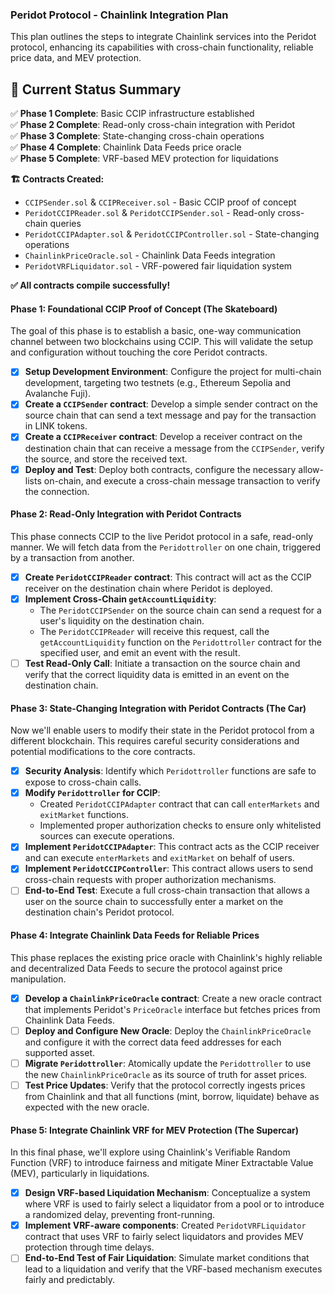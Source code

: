 ### Peridot Protocol - Chainlink Integration Plan

This plan outlines the steps to integrate Chainlink services into the Peridot protocol, enhancing its capabilities with cross-chain functionality, reliable price data, and MEV protection.

## 🎯 **Current Status Summary**

✅ **Phase 1 Complete**: Basic CCIP infrastructure established  
✅ **Phase 2 Complete**: Read-only cross-chain integration with Peridot  
✅ **Phase 3 Complete**: State-changing cross-chain operations  
✅ **Phase 4 Complete**: Chainlink Data Feeds price oracle  
✅ **Phase 5 Complete**: VRF-based MEV protection for liquidations

**🏗️ Contracts Created:**

- `CCIPSender.sol` & `CCIPReceiver.sol` - Basic CCIP proof of concept
- `PeridotCCIPReader.sol` & `PeridotCCIPSender.sol` - Read-only cross-chain queries
- `PeridotCCIPAdapter.sol` & `PeridotCCIPController.sol` - State-changing operations
- `ChainlinkPriceOracle.sol` - Chainlink Data Feeds integration
- `PeridotVRFLiquidator.sol` - VRF-powered fair liquidation system

**✅ All contracts compile successfully!**

#### Phase 1: Foundational CCIP Proof of Concept (The Skateboard)

The goal of this phase is to establish a basic, one-way communication channel between two blockchains using CCIP. This will validate the setup and configuration without touching the core Peridot contracts.

- [x] **Setup Development Environment**: Configure the project for multi-chain development, targeting two testnets (e.g., Ethereum Sepolia and Avalanche Fuji).
- [x] **Create a `CCIPSender` contract**: Develop a simple sender contract on the source chain that can send a text message and pay for the transaction in LINK tokens.
- [x] **Create a `CCIPReceiver` contract**: Develop a receiver contract on the destination chain that can receive a message from the `CCIPSender`, verify the source, and store the received text.
- [x] **Deploy and Test**: Deploy both contracts, configure the necessary allow-lists on-chain, and execute a cross-chain message transaction to verify the connection.

#### Phase 2: Read-Only Integration with Peridot Contracts

This phase connects CCIP to the live Peridot protocol in a safe, read-only manner. We will fetch data from the `Peridottroller` on one chain, triggered by a transaction from another.

- [x] **Create `PeridotCCIPReader` contract**: This contract will act as the CCIP receiver on the destination chain where Peridot is deployed.
- [x] **Implement Cross-Chain `getAccountLiquidity`**:
  - The `PeridotCCIPSender` on the source chain can send a request for a user's liquidity on the destination chain.
  - The `PeridotCCIPReader` will receive this request, call the `getAccountLiquidity` function on the `Peridottroller` contract for the specified user, and emit an event with the result.
- [ ] **Test Read-Only Call**: Initiate a transaction on the source chain and verify that the correct liquidity data is emitted in an event on the destination chain.

#### Phase 3: State-Changing Integration with Peridot Contracts (The Car)

Now we'll enable users to modify their state in the Peridot protocol from a different blockchain. This requires careful security considerations and potential modifications to the core contracts.

- [x] **Security Analysis**: Identify which `Peridottroller` functions are safe to expose to cross-chain calls.
- [x] **Modify `Peridottroller` for CCIP**:
  - Created `PeridotCCIPAdapter` contract that can call `enterMarkets` and `exitMarket` functions.
  - Implemented proper authorization checks to ensure only whitelisted sources can execute operations.
- [x] **Implement `PeridotCCIPAdapter`**: This contract acts as the CCIP receiver and can execute `enterMarkets` and `exitMarket` on behalf of users.
- [x] **Implement `PeridotCCIPController`**: This contract allows users to send cross-chain requests with proper authorization mechanisms.
- [ ] **End-to-End Test**: Execute a full cross-chain transaction that allows a user on the source chain to successfully enter a market on the destination chain's Peridot protocol.

#### Phase 4: Integrate Chainlink Data Feeds for Reliable Prices

This phase replaces the existing price oracle with Chainlink's highly reliable and decentralized Data Feeds to secure the protocol against price manipulation.

- [x] **Develop a `ChainlinkPriceOracle` contract**: Create a new oracle contract that implements Peridot's `PriceOracle` interface but fetches prices from Chainlink Data Feeds.
- [ ] **Deploy and Configure New Oracle**: Deploy the `ChainlinkPriceOracle` and configure it with the correct data feed addresses for each supported asset.
- [ ] **Migrate `Peridottroller`**: Atomically update the `Peridottroller` to use the new `ChainlinkPriceOracle` as its source of truth for asset prices.
- [ ] **Test Price Updates**: Verify that the protocol correctly ingests prices from Chainlink and that all functions (mint, borrow, liquidate) behave as expected with the new oracle.

#### Phase 5: Integrate Chainlink VRF for MEV Protection (The Supercar)

In this final phase, we'll explore using Chainlink's Verifiable Random Function (VRF) to introduce fairness and mitigate Miner Extractable Value (MEV), particularly in liquidations.

- [x] **Design VRF-based Liquidation Mechanism**: Conceptualize a system where VRF is used to fairly select a liquidator from a pool or to introduce a randomized delay, preventing front-running.
- [x] **Implement VRF-aware components**: Created `PeridotVRFLiquidator` contract that uses VRF to fairly select liquidators and provides MEV protection through time delays.
- [ ] **End-to-End Test of Fair Liquidation**: Simulate market conditions that lead to a liquidation and verify that the VRF-based mechanism executes fairly and predictably.
